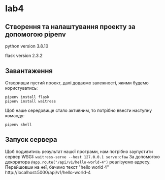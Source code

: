 # lab4
## Створення та налаштування проекту за допомогою pipenv

python version 3.8.10

flask version 2.3.2

## Завантаження 


Створивши пустий проект, далі додаємо залежності, якими будемо користуватись:
```commandline
pipenv install flask
pipenv install waitress
```
Щоб наше середовище стало активним, то потрібно ввести наступну команду:

```pipenv shell```
## Запуск сервера
Щоб подивитись результат нашої програми, нам потрібно заупустити сервер WSGI:
```waitress-serve --host 127.0.0.1 serve:cfaw```
За допомогою декоратора ```@app.route("/api/v1/hello-world-4")``` реалізуємо адресу.
Перейшовши на неї, бачимо текст "hello world 4"
http://localhost:5000/api/v1/hello-world-4


